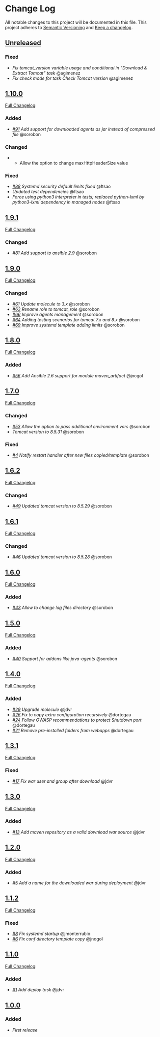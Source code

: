 # Change Log
All notable changes to this project will be documented in this file.
This project adheres to [Semantic Versioning](http://semver.org/) and [Keep a changelog](https://github.com/olivierlacan/keep-a-changelog).

## [Unreleased](https://github.com/idealista/tomcat_role/tree/develop)
### Fixed
- *Fix tomcat_version variable usage and conditional in "Download & Extract Tomcat" task* @agimenez
- *Fix check mode for task Check Tomcat version* @agimenez


## [1.10.0](https://github.com/idealista/tomcat_role/tree/1.10.0)
[Full Changelog](https://github.com/idealista/tomcat_role/compare/1.9.1...1.10.0)
### Added
- *[#91](https://github.com/idealista/tomcat_role/issues/91) Add support for downloaded agents as jar instead of compressed file* @sorobon
### Changed
- * Allow the option to change maxHttpHeaderSize value
### Fixed
- *[#88](https://github.com/idealista/tomcat_role/issues/88) Systemd security default limits fixed* @ftsao
- *Updated test dependencies* @ftsao
- *Force using python3 interpreter in tests; replaced python-lxml by python3-lxml dependency in managed nodes* @ftsao

## [1.9.1](https://github.com/idealista/tomcat_role/tree/1.9.1)
[Full Changelog](https://github.com/idealista/tomcat_role/compare/1.9.0...1.9.1)
### Changed
- *[#81](https://github.com/idealista/tomcat_role/issues/81) Add support to ansible 2.9* @sorobon

## [1.9.0](https://github.com/idealista/tomcat_role/tree/1.9.0)
[Full Changelog](https://github.com/idealista/tomcat_role/compare/1.8.0...1.9.0)
### Changed
- *[#61](https://github.com/idealista/tomcat_role/issues/61) Update molecule to 3.x* @sorobon
- *[#63](https://github.com/idealista/tomcat_role/issues/63) Rename role to tomcat_role* @sorobon
- *[#66](https://github.com/idealista/tomcat_role/issues/66) Improve agents management* @sorobon
- *[#64](https://github.com/idealista/tomcat_role/issues/64) Adding testing scenarios for tomcat 7.x and 8.x* @sorobon
- *[#69](https://github.com/idealista/tomcat_role/issues/69) Improve systemd template adding limits* @sorobon

## [1.8.0](https://github.com/idealista/tomcat_role/tree/1.8.0)
[Full Changelog](https://github.com/idealista/tomcat_role/compare/1.7.0...1.8.0)
### Added
- *[#56](https://github.com/idealista/tomcat_role/issues/56) Add Ansible 2.6 support for module maven_artifact* @jnogol

## [1.7.0](https://github.com/idealista/tomcat_role/tree/1.7.0)
[Full Changelog](https://github.com/idealista/tomcat_role/compare/1.6.2...1.7.0)
### Changed
- *[#53](https://github.com/idealista/tomcat_role/issues/53) Allow the option to pass additional environment vars* @sorobon
- *Tomcat version to 8.5.31* @sorobon
### Fixed
- *[#4](https://github.com/idealista/tomcat_role/issues/4) Notify restart handler after new files copied/template* @sorobon

## [1.6.2](https://github.com/idealista/tomcat_role/tree/1.6.2)
[Full Changelog](https://github.com/idealista/tomcat_role/compare/1.6.1...1.6.2)
### Changed
- *[#49](https://github.com/idealista/tomcat_role/issues/49) Updated tomcat version to 8.5.29* @sorobon

## [1.6.1](https://github.com/idealista/tomcat_role/tree/1.6.1)
[Full Changelog](https://github.com/idealista/tomcat_role/compare/1.6.0...1.6.1)
### Changed
- *[#46](https://github.com/idealista/tomcat_role/issues/46) Updated tomcat version to 8.5.28* @sorobon

## [1.6.0](https://github.com/idealista/tomcat_role/tree/1.6.0)
[Full Changelog](https://github.com/idealista/tomcat_role/compare/1.5.0...1.6.0)
### Added
- *[#43](https://github.com/idealista/tomcat_role/issues/43) Allow to change log files directory* @sorobon

## [1.5.0](https://github.com/idealista/tomcat_role/tree/1.5.0)
[Full Changelog](https://github.com/idealista/tomcat_role/compare/1.4.0...1.5.0)
### Added
- *[#40](https://github.com/idealista/tomcat_role/issues/40) Support for addons like java-agents* @sorobon

## [1.4.0](https://github.com/idealista/tomcat_role/tree/1.4.0)
[Full Changelog](https://github.com/idealista/tomcat_role/compare/1.3.1...1.4.0)
### Added
- *[#29](https://github.com/idealista/tomcat_role/issues/29) Upgrade molecule* @jdvr
- *[#26](https://github.com/idealista/tomcat_role/issues/26) Fix to copy extra configuration recursively* @dortegau
- *[#24](https://github.com/idealista/tomcat_role/issues/24) Follow OWASP recommendations to protect Shutdown port* @dortegau
- *[#21](https://github.com/idealista/tomcat_role/issues/21) Remove pre-installed folders from webapps* @dortegau

## [1.3.1](https://github.com/idealista/tomcat_role/tree/1.3.1)
[Full Changelog](https://github.com/idealista/tomcat_role/compare/1.3.0...1.3.1)
### Fixed
- *[#17](https://github.com/idealista/tomcat_role/issues/17) Fix war user and group after download* @jdvr

## [1.3.0](https://github.com/idealista/tomcat_role/tree/1.3.0)
[Full Changelog](https://github.com/idealista/tomcat_role/compare/1.2.0...1.3.0)
### Added
- *[#13](https://github.com/idealista/tomcat_role/issues/13) Add maven repository as a valid download war source* @jdvr

## [1.2.0](https://github.com/idealista/tomcat_role/tree/1.2.0)
[Full Changelog](https://github.com/idealista/tomcat_role/compare/1.1.2...1.2.0)
### Added
- *[#5](https://github.com/idealista/tomcat_role/issues/5) Add a name for the downloaded war during deployment* @jdvr

## [1.1.2](https://github.com/idealista/tomcat_role/tree/1.1.2)
[Full Changelog](https://github.com/idealista/tomcat_role/compare/1.1.0...1.1.2)
### Fixed
- *[#8](https://github.com/idealista/tomcat_role/issues/8) Fix systemd startup* @jmonterrubio
- *[#6](https://github.com/idealista/tomcat_role/issues/6) Fix conf directory template copy* @jnogol

## [1.1.0](https://github.com/idealista/tomcat_role/tree/1.1.0)
[Full Changelog](https://github.com/idealista/tomcat_role/compare/1.0.0...1.1.0)
### Added
- *[#1](https://github.com/idealista/tomcat_role/issues/1) Add deploy task* @jdvr


## [1.0.0](https://github.com/idealista/tomcat_role/tree/1.0.0)
### Added
- *First release*
